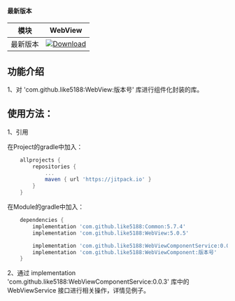 #### 最新版本

模块|WebView
---|---
最新版本|[![Download](https://jitpack.io/v/like5188/WebView.svg)](https://jitpack.io/#like5188/WebView)

## 功能介绍

1、对 'com.github.like5188:WebView:版本号' 库进行组件化封装的库。

## 使用方法：

1、引用

在Project的gradle中加入：
```groovy
    allprojects {
        repositories {
            ...
            maven { url 'https://jitpack.io' }
        }
    }
```
在Module的gradle中加入：
```groovy
    dependencies {
        implementation 'com.github.like5188:Common:5.7.4'
        implementation 'com.github.like5188:WebView:5.0.5'

        implementation 'com.github.like5188:WebViewComponentService:0.0.3'
        implementation 'com.github.like5188:WebViewComponent:版本号'
    }
```

2、通过 implementation 'com.github.like5188:WebViewComponentService:0.0.3' 库中的 WebViewService 接口进行相关操作，详情见例子。
